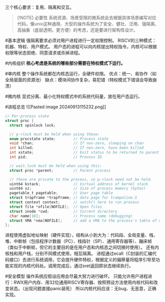 三个核心要求：复用、隔离和交互。

> [!NOTE] 必要性
> 系统资源、场景受限的微系统会去根据具体场景编写对应代码，像unix这种通用、大型的操作系统为了安全、健壮、泛用、强隔离、高抽象（底层透明，更方便）的考虑，还是要进行架构性设计。

#基本逻辑
强隔离要求必须对用户进程进行一定权限控制。
RISCV的三种模式：机器、特权、用户模式。
用户态的进程可以向内核提出特权指令，内核可以根据权限等状态拒绝、同意请求或杀掉进程。

#内核组织
**核心考虑是系统的哪些部分需要在特权模式下运行。**

#单内核
整个操作系统都在内核态运行，全硬件权限。
优点：统一、易协作（如全局层面的资源池）
缺点：模块间协作复杂，易犯错（特权模式下错误会导致崩溃）

#微内核
显式分离、最小化特权模式中的系统代码量，放在用户态运行。

#进程总览
![[Pasted image 20240913115232.png]]
```c
// Per-process state
struct proc {
  struct spinlock lock;

  // p->lock must be held when using these:
  enum procstate state;        // Process state
  void *chan;                  // If non-zero, sleeping on chan
  int killed;                  // If non-zero, have been killed
  int xstate;                  // Exit status to be returned to parent's wait
  int pid;                     // Process ID

  // wait_lock must be held when using this:
  struct proc *parent;         // Parent process

  // these are private to the process, so p->lock need not be held.
  uint64 kstack;               // Virtual address of kernel stack
  uint64 sz;                   // Size of process memory (bytes)
  pagetable_t pagetable;       // User page table
  struct trapframe *trapframe; // data page for trampoline.S
  struct context context;      // swtch() here to run process
  struct file *ofile[NOFILE];  // Open files
  struct inode *cwd;           // Current directory
  char name[16];               // Process name (debugging)
  struct VMA *vma[NOFILE];     // add a VMA to the process's table of mapped regions.
};
```
进程使用虚拟地址映射（硬件实现），结构从小到大为：代码段、全局变量、栈、堆、中断帧（包括程序计数器（PC）、栈指针（SP）、通用寄存器等）、蹦床帧（类似于中断帧，但它的主要目的是在用户态和内核态之间切换时使用）。
还有内核栈和用户栈，分别不同模式使用，相互隔离。
进程通过ecall（C封装的汇编代码接口）去进行系统调用，它会提升硬件特权，根据定义的偏移量将程序引导至功能实现的内核代码处。调用完成后，通过sret返回原状态继续执行。

#安全模型
操作系统应假设应用会尽最大努力进行破坏。
只能允许用户进程进行：RWX用户内存、用32位通用RISCV寄存器、按照预设方法使用内核代码和改变状态。（出现问题直接panic装死）
所以内核代码应该：无bug、无恶意，正确实现。